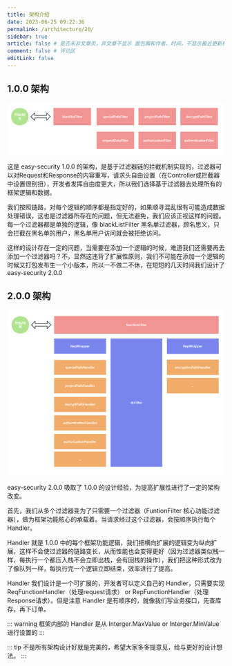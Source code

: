 ```yaml
---
title: 架构介绍
date: 2023-06-25 09:22:36
permalink: /architecture/20/
sidebar: true
article: false # 是否未非文章页，非文章不显示 面包屑和作者、时间，不显示最近更新栏，不会参与到最近更新文章的数据计算中
comment: false # 评论区
editLink: false
---
```


## 1.0.0 架构
<img src="../../.vuepress/public/assets/img/architecture/1.0.0.png" />

这是 easy-security 1.0.0 的架构，是基于过滤器链的拦截机制实现的，过滤器可以对Request和Response的内容重写，请求头自由设置（在Controller或拦截器中设置很别扭），开发者发挥自由度更大，所以我们选择基于过滤器去处理所有的框架逻辑和数据。

我们按照链路，对每个逻辑的顺序都是指定好的，如果顺寻混乱很有可能造成数据处理错误，这也是过滤器所存在的问题，但无法避免，我们应该正视这样的问题。每一个过滤器都是单独的逻辑，像 blackListFilter 黑名单过滤器，顾名思义，只会拦截在黑名单的用户，黑名单用户访问就会被拒绝访问。

这样的设计存在一定的问题，当需要在添加一个逻辑的时候，难道我们还需要再去添加一个过滤器吗？不，显然这违背了扩展性原则，我们不可能在添加一个逻辑的时候又打包发布生一个小版本，所以一不做二不休，在短短的几天时间我们设计了 easy-security 2.0.0

## 2.0.0 架构
<img src="../../.vuepress/public/assets/img/architecture/2.0.0.png" />

easy-security 2.0.0 吸取了 1.0.0 的设计经验，为提高扩展性进行了一定的架构改变。

首先，我们从多个过滤器变为了只需要一个过滤器（FuntionFilter 核心功能过滤器），做为框架功能核心的承载着。当请求经过这个过滤器，会按顺序执行每个 Handler。

Handler 就是 1.0.0 中的每个框架功能逻辑，我们把横向扩展的逻辑变为纵向扩展，这样不会使过滤器的链路变长，从而性能也会变得更好（因为过滤器类似栈一样，每执行一个都压入栈不会立即出栈，会有回栈的操作），我们把这种形式改为了像队列一样，每执行完一个逻辑立即结束，效率进行了提高。

Handler 我们设计是一个可扩展的，开发者可以定义自己的 Handler，只需要实现 ReqFunctionHandler（处理request请求） or RepFunctionHandler（处理Response请求）。但是注意 Handler 是有顺序的，就像我们写业务接口，先查库存，再下订单。

::: warning
框架内部的 Handler 是从 Interger.MaxValue or Interger.MinValue 进行设置的
:::

::: tip
不是所有架构设计好就是完美的，希望大家多多提意见，给与更好的设计想法。
:::